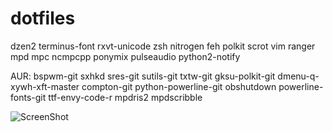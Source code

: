 dotfiles
========
dzen2 terminus-font rxvt-unicode zsh nitrogen feh polkit scrot vim ranger mpd mpc ncmpcpp ponymix pulseaudio python2-notify

AUR: bspwm-git sxhkd sres-git sutils-git txtw-git gksu-polkit-git dmenu-q-xywh-xft-master compton-git python-powerline-git obshutdown powerline-fonts-git ttf-envy-code-r mpdris2 mpdscribble

![ScreenShot](https://raw.githubusercontent.com/calarco/dotfiles/master/screenshot.png)
